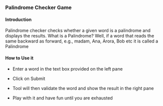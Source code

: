 ### Palindrome Checker Game


#### Introduction

Palindrome checker checks whether a given word is a palindrome and displays the results. What is a Palindrome? Well, if a word that reads the same backward as forward, e.g., madam, Ana, Arora, Bob etc it is called a Palindrome 

#### How to Use it


* Enter a word in the text box provided on the left pane

* Click on Submit 

* Tool will then validate the word and show the result in the right pane

* Play with it and have fun until you are exhausted 
